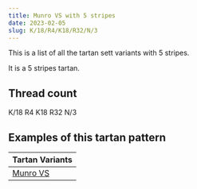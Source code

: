 ```yaml
---
title: Munro VS with 5 stripes
date: 2023-02-05
slug: K/18/R4/K18/R32/N/3
---
```

This is a list of all the tartan sett variants with 5 stripes.

It is a 5 stripes tartan.


## Thread count
K/18 R4 K18 R32 N/3

## Examples of this tartan pattern

| Tartan Variants |
|---------------|
| [Munro VS](/variants/k/18/r4/k18/r32/n/3-k000000-nd0d0d0-rc80000)||
